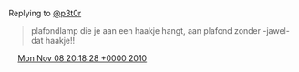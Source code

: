 Replying to [@p3t0r](https://twitter.com/p3t0r/status/1368095935430656)

> plafondlamp die je aan een haakje hangt, aan plafond zonder \-jawel\- dat haakje\!\!

<img src="../../media/tweet.ico" width="12" /> [Mon Nov 08 20:18:28 +0000 2010](https://twitter.com/DromerDenker/status/1730294184943616)